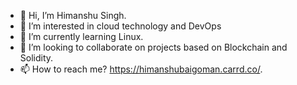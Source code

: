 - 👋 Hi, I’m Himanshu Singh.
- 👀 I’m interested in cloud technology and DevOps
- 🌱 I’m currently learning Linux.
- 💞️ I’m looking to collaborate on projects based on Blockchain and Solidity.
- 📫 How to reach me? https://himanshubaigoman.carrd.co/.

<!---
Himanshu1808/Himanshu1808 is a ✨ special ✨ repository because its `README.md` (this file) appears on your GitHub profile.
You can click the Preview link to take a look at your changes.
--->
